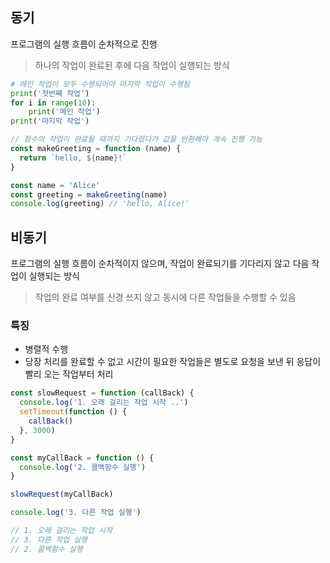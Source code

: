 ## 동기
프로그램의 실행 흐름이 순차적으로 진행
> 하나의 작업이 완료된 후에 다음 작업이 실행되는 방식

``` python
# 메인 작업이 모두 수행되어야 마지막 작업이 수행됨
print('첫번째 작업')
for i in range(10):
    print('메인 작업')
print('마지막 작업')
```

``` javascript
// 함수의 작업이 완료될 때까지 기다렸다가 값을 반환해야 계속 진행 가능
const makeGreeting = function (name) {
  return `hello, ${name}!`
}

const name = 'Alice'
const greeting = makeGreeting(name)
console.log(greeting) // 'hello, Alice!'
```

## 비동기
프로그램의 실행 흐름이 순차적이지 않으며, 작업이 완료되기를 기다리지 않고 다음 작업이 실행되는 방식
> 작업의 완료 여부를 신경 쓰지 않고 동시에 다른 작업들을 수행할 수 있음

### 특징
- 병렬적 수행
- 당장 처리를 완료할 수 없고 시간이 필요한 작업들은 별도로 요청을 보낸 뒤 응답이 빨리 오는 작업부터 처리

``` javascript
const slowRequest = function (callBack) {
  console.log('1. 오래 걸리는 작업 시작 ..')
  setTimeout(function () {
    callBack()
  }, 3000)
}

const myCallBack = function () {
  console.log('2. 콜백함수 실행')
}

slowRequest(myCallBack)

console.log('3. 다른 작업 실행')

// 1. 오래 걸리는 작업 시작
// 3. 다른 작업 실행
// 2. 콜백함수 실행
```

